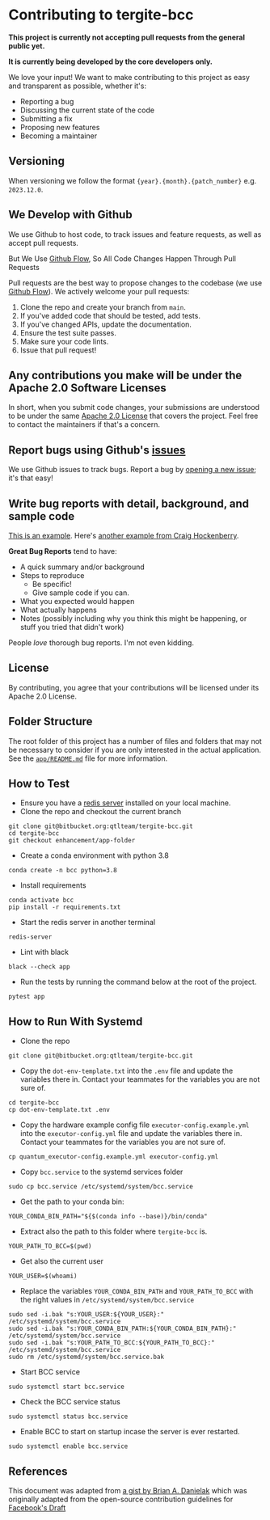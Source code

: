 # Contributing to tergite-bcc

**This project is currently not accepting pull requests from the general public yet.**

**It is currently being developed by the core developers only.**

We love your input! We want to make contributing to this project as easy and transparent as possible, whether it's:

-   Reporting a bug
-   Discussing the current state of the code
-   Submitting a fix
-   Proposing new features
-   Becoming a maintainer

## Versioning

When versioning we follow the format `{year}.{month}.{patch_number}` e.g. `2023.12.0`.

## We Develop with Github

We use Github to host code, to track issues and feature requests, as well as accept pull requests.

But We Use [Github Flow](https://docs.github.com/en/get-started/quickstart/github-flow),
So All Code Changes Happen Through Pull Requests

Pull requests are the best way to propose changes to the codebase (we
use [Github Flow](https://docs.github.com/en/get-started/quickstart/github-flow)). We actively welcome your pull
requests:

1. Clone the repo and create your branch from `main`.
2. If you've added code that should be tested, add tests.
3. If you've changed APIs, update the documentation.
4. Ensure the test suite passes.
5. Make sure your code lints.
6. Issue that pull request!

## Any contributions you make will be under the Apache 2.0 Software Licenses

In short, when you submit code changes, your submissions are understood to be under the
same [Apache 2.0 License](./LICENSE.txt) that covers the project. Feel free to contact the maintainers if that's a concern.

## Report bugs using Github's [issues](https://github.com/tergite/tergite-bcc/issues)

We use Github issues to track bugs. Report a bug
by [opening a new issue](https://github.com/tergite/tergite-bcc/issues); it's that easy!

## Write bug reports with detail, background, and sample code

[This is an example](http://stackoverflow.com/q/12488905/180626).
Here's [another example from Craig Hockenberry](http://www.openradar.me/11905408).

**Great Bug Reports** tend to have:

-   A quick summary and/or background
-   Steps to reproduce
    -   Be specific!
    -   Give sample code if you can.
-   What you expected would happen
-   What actually happens
-   Notes (possibly including why you think this might be happening, or stuff you tried that didn't work)

People _love_ thorough bug reports. I'm not even kidding.

## License

By contributing, you agree that your contributions will be licensed under its Apache 2.0 License.

## Folder Structure

The root folder of this project has a number of files and folders that may not be necessary to consider if you are only
interested in the actual application. See the [`app/README.md`](./app/README.md) file for more information.

## How to Test

- Ensure you have a [redis server](https://redis.io/docs/install/install-redis/) installed on your local machine.
- Clone the repo and checkout the current branch

```shell
git clone git@bitbucket.org:qtlteam/tergite-bcc.git
cd tergite-bcc
git checkout enhancement/app-folder
```

- Create a conda environment with python 3.8

```shell
conda create -n bcc python=3.8
```

- Install requirements

```shell
conda activate bcc
pip install -r requirements.txt
```

- Start the redis server in another terminal

```shell
redis-server
```

- Lint with black

```shell
black --check app
```

- Run the tests by running the command below at the root of the project. 

```shell
pytest app
```

## How to Run With Systemd

- Clone the repo

```shell
git clone git@bitbucket.org:qtlteam/tergite-bcc.git 
```

- Copy the `dot-env-template.txt` into the `.env` file and update the variables there in. Contact your teammates for
 the variables you are not sure of.

```shell
cd tergite-bcc
cp dot-env-template.txt .env
```

- Copy the hardware example config file `executor-config.example.yml` into the `executor-config.yml` file and update the variables there in. Contact your teammates for
 the variables you are not sure of.

```shell
cp quantum_executor-config.example.yml executor-config.yml
```

- Copy `bcc.service` to the systemd services folder

```shell
sudo cp bcc.service /etc/systemd/system/bcc.service
```

- Get the path to your conda bin:

```shell
YOUR_CONDA_BIN_PATH="${$(conda info --base)}/bin/conda"
```


- Extract also the path to this folder where `tergite-bcc` is.

```shell
YOUR_PATH_TO_BCC=$(pwd)
```

- Get also the current user

```shell
YOUR_USER=$(whoami)
```

- Replace the variables `YOUR_CONDA_BIN_PATH` and `YOUR_PATH_TO_BCC` with the right values in `/etc/systemd/system/bcc.service`

```shell
sudo sed -i.bak "s:YOUR_USER:${YOUR_USER}:" /etc/systemd/system/bcc.service
sudo sed -i.bak "s:YOUR_CONDA_BIN_PATH:${YOUR_CONDA_BIN_PATH}:" /etc/systemd/system/bcc.service
sudo sed -i.bak "s:YOUR_PATH_TO_BCC:${YOUR_PATH_TO_BCC}:" /etc/systemd/system/bcc.service
sudo rm /etc/systemd/system/bcc.service.bak
```

- Start BCC service

```shell
sudo systemctl start bcc.service
```

- Check the BCC service status

```shell
sudo systemctl status bcc.service
```

- Enable BCC to start on startup incase the server is ever restarted.


```shell
sudo systemctl enable bcc.service
```

## References

This document was adapted from [a gist by Brian A. Danielak](https://gist.github.com/briandk/3d2e8b3ec8daf5a27a62) which
was originally adapted from the open-source contribution guidelines
for [Facebook's Draft](https://github.com/facebook/draft-js/blob/a9316a723f9e918afde44dea68b5f9f39b7d9b00/CONTRIBUTING.md)
